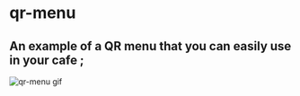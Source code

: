 # qr-menu

## An example of a QR menu that you can easily use in your cafe ;

![qr-menu gif](https://github.com/furkanyagri/qr-menu/assets/140657644/e2f63e43-8e4e-4c9e-9d0c-18fd8e3dd452)

